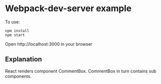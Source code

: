 # Webpack-dev-server example

To use:
```
npm install
npm start
```

Open http://localhost:3000 in your browser

## Explanation

React renders component CommentBox. CommentBox in turn contains sub components.
